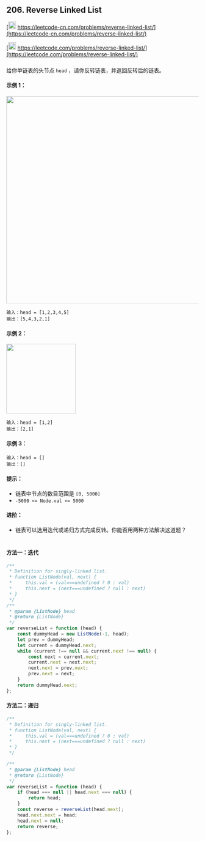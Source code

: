 ## 206. Reverse Linked List

[<img src="https://static.leetcode-cn.com/cn-mono-assets/production/assets/logo-dark-cn.c42314a8.svg" height="20" /> https://leetcode-cn.com/problems/reverse-linked-list/](https://leetcode-cn.com/problems/reverse-linked-list/)

[<img src="https://assets.leetcode.com/static_assets/public/webpack_bundles/images/logo-dark.e99485d9b.svg" height="20"/> https://leetcode.com/problems/reverse-linked-list/](https://leetcode.com/problems/reverse-linked-list/)

###

给你单链表的头节点 `head` ，请你反转链表，并返回反转后的链表。

#### 示例 1：

<img src="https://assets.leetcode.com/uploads/2021/02/19/rev1ex1.jpg" width="542" />

```
输入：head = [1,2,3,4,5]
输出：[5,4,3,2,1]
```

#### 示例 2：

<img src="https://assets.leetcode.com/uploads/2021/02/19/rev1ex2.jpg" width="182" />

```
输入：head = [1,2]
输出：[2,1]
```

#### 示例 3：

```
输入：head = []
输出：[]
```

#### 提示：

-   链表中节点的数目范围是 `[0, 5000]`
-   `-5000 <= Node.val <= 5000`

#### 进阶：

-   链表可以选用迭代或递归方式完成反转。你能否用两种方法解决这道题？

#

#### 方法一：迭代

```js
/**
 * Definition for singly-linked list.
 * function ListNode(val, next) {
 *     this.val = (val===undefined ? 0 : val)
 *     this.next = (next===undefined ? null : next)
 * }
 */
/**
 * @param {ListNode} head
 * @return {ListNode}
 */
var reverseList = function (head) {
    const dummyHead = new ListNode(-1, head);
    let prev = dummyHead;
    let current = dummyHead.next;
    while (current !== null && current.next !== null) {
        const next = current.next;
        current.next = next.next;
        next.next = prev.next;
        prev.next = next;
    }
    return dummyHead.next;
};
```

#### 方法二：递归

```js
/**
 * Definition for singly-linked list.
 * function ListNode(val, next) {
 *     this.val = (val===undefined ? 0 : val)
 *     this.next = (next===undefined ? null : next)
 * }
 */

/**
 * @param {ListNode} head
 * @return {ListNode}
 */
var reverseList = function (head) {
    if (head === null || head.next === null) {
        return head;
    }
    const reverse = reverseList(head.next);
    head.next.next = head;
    head.next = null;
    return reverse;
};
```
